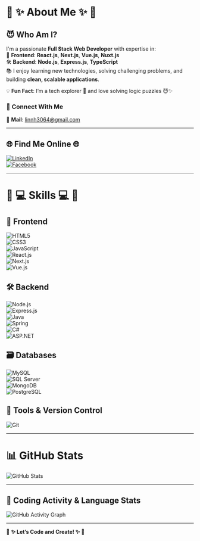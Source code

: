 # 🖤 **✨ About Me ✨** 🖤

## 😈 **Who Am I?**
I'm a passionate **Full Stack Web Developer** with expertise in:  
🚀 **Frontend**: **React.js**, **Next.js**, **Vue.js**, **Nuxt.js**  
🛠️ **Backend**: **Node.js**, **Express.js**, **TypeScript**  
📚 I enjoy learning new technologies, solving challenging problems, and building **clean, scalable applications**.  

💡 **Fun Fact**: I’m a tech explorer 🧩 and love solving logic puzzles 😈✨  

### 📧 **Connect With Me**  
💌 **Mail**: [linnh3064@gmail.com](mailto:linnh3064@gmail.com)

---

## 🌐 **Find Me Online** 🌐

[![LinkedIn](https://img.shields.io/badge/-LinkedIn-0A66C2?logo=linkedin&logoColor=white&style=for-the-badge)](https://www.linkedin.com/in/linn-htet-aung-115b7226b/)  
[![Facebook](https://img.shields.io/badge/-Facebook-1877F2?logo=facebook&logoColor=white&style=for-the-badge)](https://www.facebook.com/share/1BbvW96snW/)

---

# 🖤 **💻 Skills 💻** 🖤  

## 🚀 **Frontend**  
![HTML5](https://img.shields.io/badge/HTML5-E34F26?logo=html5&logoColor=white&style=for-the-badge)  
![CSS3](https://img.shields.io/badge/CSS3-1572B6?logo=css3&logoColor=white&style=for-the-badge)  
![JavaScript](https://img.shields.io/badge/JavaScript-F7DF1E?logo=javascript&logoColor=black&style=for-the-badge)  
![React.js](https://img.shields.io/badge/React.js-61DAFB?logo=react&logoColor=black&style=for-the-badge)  
![Next.js](https://img.shields.io/badge/Next.js-000000?logo=next.js&logoColor=white&style=for-the-badge)  
![Vue.js](https://img.shields.io/badge/Vue.js-35495E?logo=vuedotjs&logoColor=4FC08D&style=for-the-badge)  

## 🛠️ **Backend**  
![Node.js](https://img.shields.io/badge/Node.js-339933?logo=node.js&logoColor=white&style=for-the-badge)  
![Express.js](https://img.shields.io/badge/Express.js-000000?logo=express&logoColor=white&style=for-the-badge)  
![Java](https://img.shields.io/badge/Java-ED8B00?logo=openjdk&logoColor=white&style=for-the-badge)  
![Spring](https://img.shields.io/badge/Spring-6DB33F?logo=spring&logoColor=white&style=for-the-badge)  
![C#](https://img.shields.io/badge/C%23-239120?logo=csharp&logoColor=white&style=for-the-badge)  
![ASP.NET](https://img.shields.io/badge/ASP.NET_Core-5C2D91?logo=dotnet&logoColor=white&style=for-the-badge)  

## 🗃️ **Databases**  
![MySQL](https://img.shields.io/badge/MySQL-00000F?logo=mysql&logoColor=white&style=for-the-badge)  
![SQL Server](https://img.shields.io/badge/SQL_Server-CC2927?logo=microsoft-sql-server&logoColor=white&style=for-the-badge)  
![MongoDB](https://img.shields.io/badge/MongoDB-4EA94B?logo=mongodb&logoColor=white&style=for-the-badge)  
![PostgreSQL](https://img.shields.io/badge/PostgreSQL-4169E1?logo=postgresql&logoColor=white&style=for-the-badge)  

## 🔧 **Tools & Version Control**  
![Git](https://img.shields.io/badge/Git-F05032?logo=git&logoColor=white&style=for-the-badge)  

---

# 📊 **GitHub Stats**

![GitHub Stats](https://github-readme-stats.vercel.app/api?username=your-github-username&show_icons=true&theme=radical)

---

## 💬 **Coding Activity & Language Stats**  
![GitHub Activity Graph](https://activity-graph.herokuapp.com/graph?username=your-github-username&bg_color=ffffff&color=0099ff&line=00ff00&point=ff0000&area=true&hide_border=true)

---

🖤 **✨ Let’s Code and Create! ✨** 🖤
